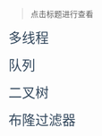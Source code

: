 > 点击标题进行查看

<a href="#data_structure/多线程.md" style="font-size: 24px; color: #34495e; text-decoration: none">多线程</a>

<a href="#data_structure/队列.md" style="font-size: 24px; color: #34495e; text-decoration: none">队列</a>

<a href="#data_structure/二叉树.md" style="font-size: 24px; color: #34495e; text-decoration: none">二叉树</a>

<a href="#data_structure/布隆过滤器.md" style="font-size: 24px; color: #34495e; text-decoration: none">布隆过滤器</a>
